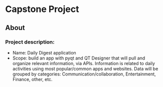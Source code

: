 # Capstone Project

## About

### Project description: 
* Name: Daily Digest application
* Scope: build an app with pyqt and QT Designer that will pull  and organize relevant information, via APIs. Information is related to daily activities using most popular/common apps and websites. Data will be grouped by categories: Communication/collaboration, Entertainment, Finance, other, etc. 
